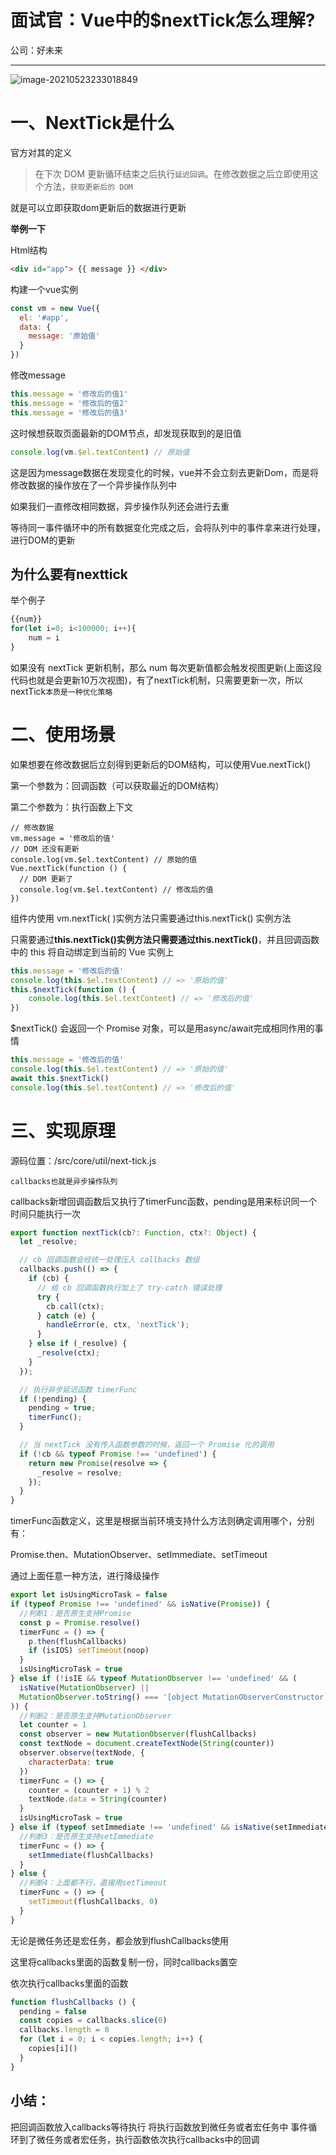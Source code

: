 # 面试官：Vue中的$nextTick怎么理解?

公司：好未来



-----------

![image-20210523233018849](https://gitee.com/p_pj/picgo/raw/master/img/20210523233019.png)

# 一、NextTick是什么

官方对其的定义

> 在下次 DOM 更新循环结束之后执行`延迟回调`。在修改数据之后立即使用这个方法，`获取更新后的 DOM`

就是可以立即获取dom更新后的数据进行更新

**举例一下**

Html结构

```html
<div id="app"> {{ message }} </div>
```

构建一个vue实例

```javascript
const vm = new Vue({
  el: '#app',
  data: {
    message: '原始值'
  }
})
```

修改message

```javascript
this.message = '修改后的值1'
this.message = '修改后的值2'
this.message = '修改后的值3'
```

这时候想获取页面最新的DOM节点，却发现获取到的是旧值

```javascript
console.log(vm.$el.textContent) // 原始值
```

这是因为message数据在发现变化的时候，vue并不会立刻去更新Dom，而是将修改数据的操作放在了一个异步操作队列中

如果我们一直修改相同数据，异步操作队列还会进行去重

等待同一事件循环中的所有数据变化完成之后，会将队列中的事件拿来进行处理，进行DOM的更新

## 为什么要有nexttick

举个例子

```javascript
{{num}}
for(let i=0; i<100000; i++){
    num = i
}
```

如果没有 nextTick 更新机制，那么 num 每次更新值都会触发视图更新(上面这段代码也就是会更新10万次视图)，有了nextTick机制，只需要更新一次，所以nextTick`本质是一种优化策略`

# 二、使用场景

如果想要在修改数据后立刻得到更新后的DOM结构，可以使用Vue.nextTick()

第一个参数为：回调函数（可以获取最近的DOM结构）

第二个参数为：执行函数上下文

```vue
// 修改数据
vm.message = '修改后的值'
// DOM 还没有更新
console.log(vm.$el.textContent) // 原始的值
Vue.nextTick(function () {
  // DOM 更新了
  console.log(vm.$el.textContent) // 修改后的值
})
```

组件内使用 vm.nextTick( )实例方法只需要通过this.nextTick() 实例方法

只需要通过**this.nextTick()实例方法只需要通过this.nextTick()**，并且回调函数中的 this 将自动绑定到当前的 Vue 实例上

```javascript
this.message = '修改后的值'
console.log(this.$el.textContent) // => '原始的值'
this.$nextTick(function () {
    console.log(this.$el.textContent) // => '修改后的值'
})
```

$nextTick() 会返回一个 Promise 对象，可以是用async/await完成相同作用的事情

```javascript
this.message = '修改后的值'
console.log(this.$el.textContent) // => '原始的值'
await this.$nextTick()
console.log(this.$el.textContent) // => '修改后的值'
```

# 三、实现原理

源码位置：/src/core/util/next-tick.js

`callbacks也就是异步操作队列`

callbacks新增回调函数后又执行了timerFunc函数，pending是用来标识同一个时间只能执行一次

```javascript
export function nextTick(cb?: Function, ctx?: Object) {
  let _resolve;

  // cb 回调函数会经统一处理压入 callbacks 数组
  callbacks.push(() => {
    if (cb) {
      // 给 cb 回调函数执行加上了 try-catch 错误处理
      try {
        cb.call(ctx);
      } catch (e) {
        handleError(e, ctx, 'nextTick');
      }
    } else if (_resolve) {
      _resolve(ctx);
    }
  });

  // 执行异步延迟函数 timerFunc
  if (!pending) {
    pending = true;
    timerFunc();
  }

  // 当 nextTick 没有传入函数参数的时候，返回一个 Promise 化的调用
  if (!cb && typeof Promise !== 'undefined') {
    return new Promise(resolve => {
      _resolve = resolve;
    });
  }
}
```

timerFunc函数定义，这里是根据当前环境支持什么方法则确定调用哪个，分别有：

Promise.then、MutationObserver、setImmediate、setTimeout

通过上面任意一种方法，进行降级操作

```javascript
export let isUsingMicroTask = false
if (typeof Promise !== 'undefined' && isNative(Promise)) {
  //判断1：是否原生支持Promise
  const p = Promise.resolve()
  timerFunc = () => {
    p.then(flushCallbacks)
    if (isIOS) setTimeout(noop)
  }
  isUsingMicroTask = true
} else if (!isIE && typeof MutationObserver !== 'undefined' && (
  isNative(MutationObserver) ||
  MutationObserver.toString() === '[object MutationObserverConstructor]'
)) {
  //判断2：是否原生支持MutationObserver
  let counter = 1
  const observer = new MutationObserver(flushCallbacks)
  const textNode = document.createTextNode(String(counter))
  observer.observe(textNode, {
    characterData: true
  })
  timerFunc = () => {
    counter = (counter + 1) % 2
    textNode.data = String(counter)
  }
  isUsingMicroTask = true
} else if (typeof setImmediate !== 'undefined' && isNative(setImmediate)) {
  //判断3：是否原生支持setImmediate
  timerFunc = () => {
    setImmediate(flushCallbacks)
  }
} else {
  //判断4：上面都不行，直接用setTimeout
  timerFunc = () => {
    setTimeout(flushCallbacks, 0)
  }
}

```

无论是微任务还是宏任务，都会放到flushCallbacks使用

这里将callbacks里面的函数复制一份，同时callbacks置空

依次执行callbacks里面的函数

```javascript
function flushCallbacks () {
  pending = false
  const copies = callbacks.slice(0)
  callbacks.length = 0
  for (let i = 0; i < copies.length; i++) {
    copies[i]()
  }
}
```

## 小结：

把回调函数放入callbacks等待执行
将执行函数放到微任务或者宏任务中
事件循环到了微任务或者宏任务，执行函数依次执行callbacks中的回调


